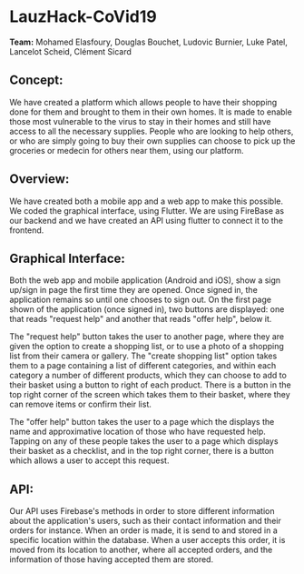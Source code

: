 # **LauzHack-CoVid19**

**Team:** Mohamed Elasfoury, Douglas Bouchet, Ludovic Burnier, Luke Patel, Lancelot Scheid, Clément Sicard

## **Concept:**

We have created a platform which allows people to have their shopping done for them and brought to them in their own homes. It is made to enable those most vulnerable to the virus to stay in their homes and still have access to all the necessary supplies. People who are looking to help others, or who are simply going to buy their own supplies can choose to pick up the groceries or medecin for others near them, using our platform.

## **Overview:**

We have created both a mobile app and a web app to make this possible. We coded the graphical interface, using Flutter. We are using FireBase as our backend and we have created an API using flutter to connect it to the frontend.

## **Graphical Interface:**
Both the web app and mobile application (Android and iOS), show a sign up/sign in page the first time they are opened. Once signed in, the application remains so until one chooses to sign out. On the first page shown of the application (once signed in), two buttons are displayed: one that reads "request help" and another that reads "offer help", below it.</p>
The "request help" button takes the user to another page, where they are given the option to create a shopping list, or to use a photo of a shopping list from their camera or gallery. The "create shopping list" option takes them to a page containing a list of different categories, and within each category a number of different products, which they can choose to add to their basket using a button to right of each product. There is a button in the top right corner of the screen which takes them to their basket, where they can remove items or confirm their list.</p>
The "offer help" button takes the user to a page which the displays the name and approximative location of those who have requested help. Tapping on any of these people takes the user to a page which displays their basket as a checklist, and in the top right corner, there is a button which allows a user to accept this request.

## **API:**
Our API uses Firebase's methods in order to store different information about the application's users, such as their contact information and their orders for instance. When an order is made, it is send to and stored in a specific location within the database. When a user accepts this order, it is moved from its location to another, where all accepted orders, and the information of those having accepted them are stored.